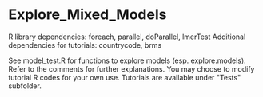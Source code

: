 # Explore_Mixed_Models
R library dependencies: foreach, parallel, doParallel, lmerTest
Additional dependencies for tutorials: countrycode, brms

See model_test.R for functions to explore models (esp. explore.models). Refer to the comments for further explanations.
You may choose to modify tutorial R codes for your own use. Tutorials are available under "Tests" subfolder.
